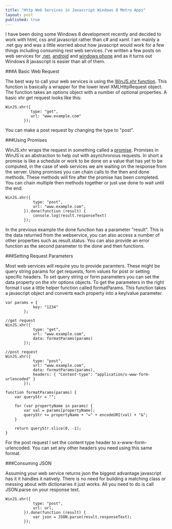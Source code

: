 ```yaml
---
title: "Http Web Services in Javascript Windows 8 Metro Apps" 
layout: post
published: true
---
```

I have been doing some Windows 8 development recently and decided to work with html, css and javascript rather than c# and xaml. I am mainly a .net guy and was a little worried about how javascript would work for a few things including consuming rest web services. I've written a few posts on web services for [.net](http://lukencode.com/2010/04/14/google-weather-api-with-restsharp/), [android](http://lukencode.com/2010/04/27/calling-web-services-in-android-using-httpclient/) and [windows phone](http://lukencode.com/2010/08/04/rest-web-services-in-windows-phone-7/) and as it turns out Windows 8 javascript is easier than all of them.

###A Basic Web Request

The best way to call your web services is using the [WinJS.xhr function](http://msdn.microsoft.com/en-us/library/windows/apps/br229787.aspx). This function is basically a wrapper for the lower level XMLHttpRequest object. The function takes an options object with a number of optional properties. A basic xhr get request looks like this:

    WinJS.xhr({
               type: "get",
               url: "www.example.com"
            });
            
You can make a post request by changing the type to "post".
          
###Using Promises
            
WinJS.xhr wraps the request in something called a [promise](http://msdn.microsoft.com/en-us/library/windows/apps/br211867.aspx). Promises in WinJS is an abstraction to help out with asynchronous requests. In short a promise is like a schedule or work to be done on a value that has yet to be computed, in the case of web services we are waiting on the response from the server. Using promises you can chain calls to the then and done methods. These methods will fire after the promise has been completed. You can chain multiple then methods together or just use done to wait until the end. 

    WinJS.xhr({
                type: "post",
                url: "www.example.com",
            }).done(function (result) {
            	console.log(result.responseText)
            });
            
In the previous example the done function has a parameter "result". This is the data returned from the webservice, you can also access a number of other properties such as result.status. You can also provide an error function as the second parameter to the done and then functions.

###Setting Request Parameters

Most web services will require you to provide paramters. These might be query string params for get requests, form values for post or setting specific headers. To set query string or form parameters you can set the data property on the xhr options objects. To get the parameters in the right format I use a little helper function called formatParams. This function takes a javascript object and converts each property into a key/value parameter.

    var params = {
                key: "1234"
            };

	//get request
    WinJS.xhr({
                type: "get",
                url: "www.example.com",
                data: formatParams(params)
            });
            
	//post request
    WinJS.xhr({
                type: "post",
                url: "www.example.com",
                data: formatParams(params),
                headers: { "Content-type": "application/x-www-form-urlencoded" }
            });
            
    function formatParams(params) {
        var queryStr = "";

        for (var propertyName in params) {
            var val = params[propertyName];
            queryStr += propertyName + "=" + encodeURI(val) + "&";
        }

        return queryStr.slice(0, -1);
    }

For the post request I set the content type header to x-www-form-urlencoded. You can set any other headers you need using this same format.

###Consuming JSON

Assuming your web service returns json the biggest advantage javascript has it it handles it natively. There is no need for building a matching class or messing about with dictionaries it just works. All you need to do is call JSON.parse on your response text.

    WinJS.xhr({
                type: "post",
                url: url,
            }).done(function (result) {
            	var json = JSON.parse(result.responseText);
            });

